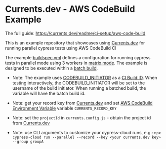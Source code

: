 # Currents.dev - AWS CodeBuild Example

The full guide: https://currents.dev/readme/ci-setup/aws-code-build

This is an example repository that showcases using [Currents.dev](https://currents.dev) for running parallel cypress tests using AWS CodeBuild CI

The example [buildspec.yml](https://github.com/currents-dev/aws-codebuild-example/blob/main/buildspec.yml) defines a configuration for running cypress tests in parallel mode using 3 workers in [matrix mode](https://docs.aws.amazon.com/codebuild/latest/userguide/batch-build.html#batch_build_matrix). The example is designed to be executed within a [batch build](https://docs.aws.amazon.com/codebuild/latest/userguide/batch-build.html).

- Note: The example uses [CODEBUILD_INITIATOR](https://docs.aws.amazon.com/codebuild/latest/userguide/build-env-ref-env-vars.html) as a [CI Build ID](https://currents.dev/readme/guides/cypress-ci-build-id). When testing interactively, the CODEBUILD_INITIATOR will be set to the username of the build initiator. When running a batched build, the variable will have the batch build id.

- Note: get your record key from [Currents.dev](https://app.currents.dev) and set [AWS CodeBuild Environment Variable](https://docs.aws.amazon.com/codebuild/latest/userguide/change-project-console.html#change-project-console-environment) variable `CURRENTS_RECORD_KEY`

- Note: set the `projectId` in `currents.config.js` - obtain the project id from [Currents.dev](https://app.currents.dev)

- Note: use CLI arguments to customize your cypress-cloud runs, e.g.: `npx cypress-cloud run --parallel --record --key <your currents.dev key> --group groupA`
